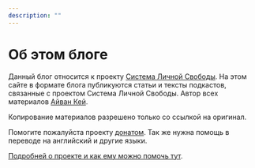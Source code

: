 ```yaml
---
description: ""
---
```


# Об этом блоге

Данный блог относится к проекту [Система Личной Свободы](https://p-libereco.org/ru/). На этом сайте в формате блога публикуются статьи и тексты подкастов, связанные с проектом Система Личной Свободы. Автор всех материалов [Айван Кей](https://p-libereco.org/ru/doc/ivan-k).

Копирование материалов разрешено только со ссылкой на оригинал.

Помогите пожалуйста проекту [донатом](https://p-libereco.org/ru/page/donate). Так же нужна помощь в переводе на английский и другие языки.

[Подробней о проекте и как ему можно помочь тут](https://p-libereco.org/ru/doc/about).
